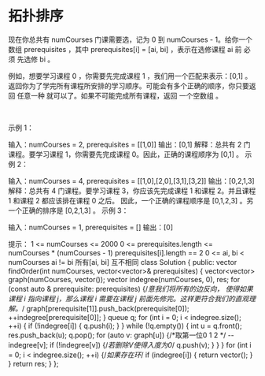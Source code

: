 # 拓扑排序
现在你总共有 numCourses 门课需要选，记为 0 到 numCourses - 1。给你一个数组 prerequisites ，其中 prerequisites[i] = [ai, bi] ，表示在选修课程 ai 前 必须 先选修 bi 。

例如，想要学习课程 0 ，你需要先完成课程 1 ，我们用一个匹配来表示：[0,1] 。
返回你为了学完所有课程所安排的学习顺序。可能会有多个正确的顺序，你只要返回 任意一种 就可以了。如果不可能完成所有课程，返回 一个空数组 。

 

示例 1：

输入：numCourses = 2, prerequisites = [[1,0]]
输出：[0,1]
解释：总共有 2 门课程。要学习课程 1，你需要先完成课程 0。因此，正确的课程顺序为 [0,1] 。
示例 2：

输入：numCourses = 4, prerequisites = [[1,0],[2,0],[3,1],[3,2]]
输出：[0,2,1,3]
解释：总共有 4 门课程。要学习课程 3，你应该先完成课程 1 和课程 2。并且课程 1 和课程 2 都应该排在课程 0 之后。
因此，一个正确的课程顺序是 [0,1,2,3] 。另一个正确的排序是 [0,2,1,3] 。
示例 3：

输入：numCourses = 1, prerequisites = []
输出：[0]
 

提示：
1 <= numCourses <= 2000
0 <= prerequisites.length <= numCourses * (numCourses - 1)
prerequisites[i].length == 2
0 <= ai, bi < numCourses
ai != bi
所有[ai, bi] 互不相同
class Solution {
public:
    vector<int> findOrder(int numCourses, vector<vector<int>>& prerequisites) {
    vector<vector<int>> graph(numCourses, vector<int>());
    vector<int> indegree(numCourses, 0), res;
    for (const auto & prerequisite: prerequisites) {/*意我们将所有的边反向，
使得如果课程 i 指向课程 j，那么课程 i 需要在课程 j 前面先修完。这样更符合我们的直观理解。*/
        graph[prerequisite[1]].push_back(prerequisite[0]);
        ++indegree[prerequisite[0]];
    }
    queue<int> q;
    for (int i = 0; i < indegree.size(); ++i) {
        if (!indegree[i]) {
        q.push(i);
        } 
    }
    while (!q.empty()) {
        int u = q.front();
        res.push_back(u);
        q.pop();
        for (auto v: graph[u]) {/*取第一位0 1 2 */
        --indegree[v];
            if (!indegree[v]) {/*若删除V使得入度为0*/
            q.push(v);
            }
        } 
    }
     for (int i = 0; i < indegree.size(); ++i) {/*如果存在环*/
        if (indegree[i]) {
        return vector<int>();
        }
    }
    return res;
    }
};
